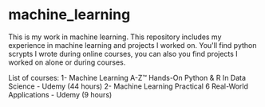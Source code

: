 # machine_learning
This is my work in machine learning. This repository includes my experience in machine learning and projects I worked on.
You'll find python scrypts I wrote during online courses,
you can also you find projects I worked on alone or during courses.

List of courses:
1- Machine Learning A-Z™ Hands-On Python & R In Data Science - Udemy (44 hours)
2- Machine Learning Practical 6 Real-World Applications - Udemy (9 hours)
